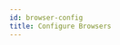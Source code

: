 ```yaml
---
id: browser-config
title: Configure Browsers
---
```


<!-- 

1. Safari development and automation enabling

2. Chromedriver unzipping issues

https://github.com/actions/virtual-environments/pull/269/files

https://github.com/cvex/trade/issues/152

-->